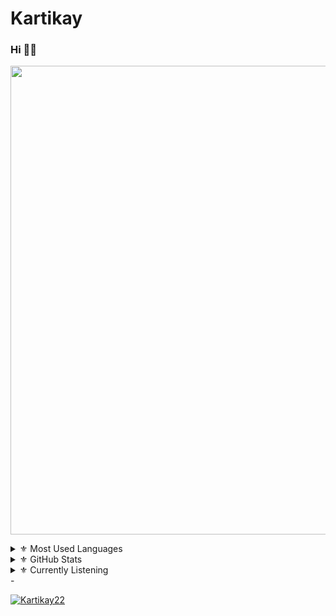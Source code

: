 # Kartikay

### Hi 👋👋


<p align='Middle'><a href='https://t.me/Kartikay_bhasin'><img src='https://telegra.ph/file/cee29040b397d3ce9ee4a.jpg' width='750"'></a></p>

<details>
<summary>⚜️ Most Used Languages</summary>
<a href="https://github.com/Kartikay22">
<p align="center">
  <img width="350" height="125" src="https://github-readme-stats.vercel.app/api/top-langs/?username=Kartikay22&show_icons=true&title_color=30F229&icon_color=F2F407&text_color=F9F9F9&bg_color=000000&hide_border=true"" alt="Kartikay github stats">
</p>
</a>
</details>

<details>
<summary>⚜️ GitHub Stats</summary>
<a href="https://github.com/Kartikay22">
<p align="center">
<img width="460" height="300" src="https://github-readme-stats.vercel.app/api?username=Kartikay22&count_private=true&show_icons=true&title_color=30F229&icon_color=F2F407&text_color=F9F9F9&bg_color=000000&hide_border=true">
<img width="460" height="300" src="https://github-readme-streak-stats.herokuapp.com/?user=Kartikay22&theme=chartreuse-dark&hide_border=True">
</p>
</a>
</details>

<details>
<summary>⚜️ Currently Listening</summary>
<img src="https://now-playing-codestackr.vercel.app/api/spotify-playing" alt="WIZ KHALIFA Spotify Playing" width="400" />
</p>
</a>
</details>
- <p align="left"> <a href="https://github.com/kartikay22"><img src="https://komarev.com/ghpvc/?username=Kartikay22&label=Profile%20views&color=0e75b6&style=flat" alt="Kartikay22" /></a> </p>


